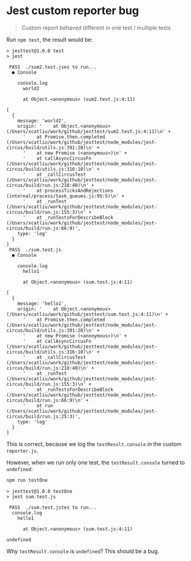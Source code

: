 # Jest custom reporter bug

> Custom report behaved different in one test / multiple tests

Run `npm test`, the result would be:

```
> jesttest@1.0.0 test
> jest

 PASS  ./sum2.test.jses to run...
  ● Console

    console.log
      world2

      at Object.<anonymous> (sum2.test.js:4:11)

[
  {
    message: 'world2',
    origin: '    at Object.<anonymous> (/Users/xcatliu/work/github/jesttest/sum2.test.js:4:11)\n' +
      '    at Promise.then.completed (/Users/xcatliu/work/github/jesttest/node_modules/jest-circus/build/utils.js:391:28)\n' +
      '    at new Promise (<anonymous>)\n' +
      '    at callAsyncCircusFn (/Users/xcatliu/work/github/jesttest/node_modules/jest-circus/build/utils.js:316:10)\n' +
      '    at _callCircusTest (/Users/xcatliu/work/github/jesttest/node_modules/jest-circus/build/run.js:218:40)\n' +
      '    at processTicksAndRejections (internal/process/task_queues.js:95:5)\n' +
      '    at _runTest (/Users/xcatliu/work/github/jesttest/node_modules/jest-circus/build/run.js:155:3)\n' +
      '    at _runTestsForDescribeBlock (/Users/xcatliu/work/github/jesttest/node_modules/jest-circus/build/run.js:66:9)',
    type: 'log'
  }
]
 PASS  ./sum.test.js
  ● Console

    console.log
      hello1

      at Object.<anonymous> (sum.test.js:4:11)

[
  {
    message: 'hello1',
    origin: '    at Object.<anonymous> (/Users/xcatliu/work/github/jesttest/sum.test.js:4:11)\n' +
      '    at Promise.then.completed (/Users/xcatliu/work/github/jesttest/node_modules/jest-circus/build/utils.js:391:28)\n' +
      '    at new Promise (<anonymous>)\n' +
      '    at callAsyncCircusFn (/Users/xcatliu/work/github/jesttest/node_modules/jest-circus/build/utils.js:316:10)\n' +
      '    at _callCircusTest (/Users/xcatliu/work/github/jesttest/node_modules/jest-circus/build/run.js:218:40)\n' +
      '    at _runTest (/Users/xcatliu/work/github/jesttest/node_modules/jest-circus/build/run.js:155:3)\n' +
      '    at _runTestsForDescribeBlock (/Users/xcatliu/work/github/jesttest/node_modules/jest-circus/build/run.js:66:9)\n' +
      '    at run (/Users/xcatliu/work/github/jesttest/node_modules/jest-circus/build/run.js:25:3)',
    type: 'log'
  }
]
```

This is correct, because we log the `testResult.console` in the custom `reporter.js`.

However, when we run only one test, the `testResult.console` turned to `undefined`:

```bash
npm run testOne
```

```
> jesttest@1.0.0 testOne
> jest sum.test.js

 PASS  ./sum.test.jstes to run...
  console.log
    hello1

      at Object.<anonymous> (sum.test.js:4:11)

undefined
```

Why `testResult.console` is `undefined`? This should be a bug.
